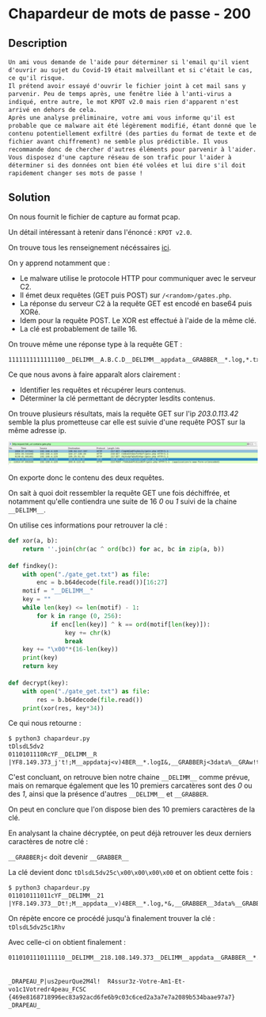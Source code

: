 # Chapardeur de mots de passe - 200

## Description

```
Un ami vous demande de l'aide pour déterminer si l'email qu'il vient d'ouvrir au sujet du Covid-19 était malveillant et si c'était le cas, ce qu'il risque.
Il prétend avoir essayé d'ouvrir le fichier joint à cet mail sans y parvenir. Peu de temps après, une fenêtre liée à l'anti-virus a indiqué, entre autre, le mot KPOT v2.0 mais rien d'apparent n'est arrivé en dehors de cela.
Après une analyse préliminaire, votre ami vous informe qu'il est probable que ce malware ait été légèrement modifié, étant donné que le contenu potentiellement exfiltré (des parties du format de texte et de fichier avant chiffrement) ne semble plus prédictible. Il vous recommande donc de chercher d'autres éléments pour parvenir à l'aider.
Vous disposez d'une capture réseau de son trafic pour l'aider à déterminer si des données ont bien été volées et lui dire s'il doit rapidement changer ses mots de passe !
```

## Solution

On nous fournit le fichier de capture au format pcap.

Un détail intéressant à retenir dans l'énoncé : `KPOT v2.0`.

On trouve tous les renseignement nécéssaires [ici](https://www.proofpoint.com/us/threat-insight/post/new-kpot-v20-stealer-brings-zero-persistence-and-memory-features-silently-steal).

On y apprend notamment que :

-   Le malware utilise le protocole HTTP pour communiquer avec le serveur C2.
-   Il émet deux requêtes (GET puis POST) sur `/<random>/gates.php`.
-   La réponse du serveur C2 à la requête GET est encodé en base64 puis XORé.
-   Idem pour la requête POST. Le XOR est effectué à l'aide de la même clé.
-   La clé est probablement de taille 16.

On trouve même une réponse type à la requête GET :

```
1111111111111100__DELIMM__A.B.C.D__DELIMM__appdata__GRABBER__*.log,*.txt,__GRABBER__%appdata%__GRABBER__0__GRABBER__1024__DELIMM__desktop_txt__GRABBER__*.txt,__GRABBER__%userprofile%\Desktop__GRABBER__0__GRABBER__150__DELIMM____DELIMM____DELIMM__
```

Ce que nous avons à faire apparaît alors clairement :

-   Identifier les requêtes et récupérer leurs contenus.
-   Déterminer la clé permettant de décrypter lesdits contenus.

On trouve plusieurs résultats, mais la requête GET sur l'ip _203.0.113.42_ semble la plus prometteuse car elle est suivie d'une requête POST sur la même adresse ip.

![chap](../../Images/chapardeur_1.PNG)

On exporte donc le contenu des deux requêtes.

On sait à quoi doit ressembler la requête GET une fois déchiffrée, et notamment qu'elle contiendra une suite de 16 _0_ ou _1_ suivi de la chaine `__DELIMM__`.

On utilise ces informations pour retrouver la clé :

```python
def xor(a, b):
    return ''.join(chr(ac ^ ord(bc)) for ac, bc in zip(a, b))

def findkey():
    with open("./gate_get.txt") as file:
        enc = b.b64decode(file.read())[16:27]
    motif = "__DELIMM__"
    key = ""
    while len(key) <= len(motif) - 1:
        for k in range (0, 256):
            if enc[len(key)] ^ k == ord(motif[len(key)]):
                key += chr(k)
                break
    key += "\x00"*(16-len(key))
    print(key)
    return key

def decrypt(key):
    with open("./gate_get.txt") as file:
        res = b.b64decode(file.read())
    print(xor(res, key*34))
```

Ce qui nous retourne :

```
$ python3 chapardeur.py
tDlsdL5dv2
0110101110RcYF__DELIMM__R       |YF8.149.373_j't!;M__appdataj<v)4BER__*.logI&,__GRABBERj<3data%__GRAw!t7)0__GRABBERj<bZB__DELIMM__QB9p_txt__GRAw!t7)*.txt,__GRt!s:)_%userprof\Tw42esktop__GRt!s:)_0__GRABBEg<nb7)DELIMM____q&}____DELIMMj<
```

C'est concluant, on retrouve bien notre chaine `__DELIMM__` comme prévue, mais on remarque également que les 10 premiers carcatères sont des _0_ ou des _1_, ainsi que la présence d'autres `__DELIMM__` et `__GRABBER`.

On peut en conclure que l'on dispose bien des 10 premiers caractères de la clé.

En analysant la chaine décryptée, on peut déjà retrouver les deux derniers caractères de notre clé :

`__GRABBERj<` doit devenir `__GRABBER__`

La clé devient donc `tDlsdL5dv25c\x00\x00\x00\x00` et on obtient cette fois :

```
$ python3 chapardeur.py
011010111011cYF__DELIMM__21     |YF8.149.373__Dt!;M__appdata__v)4BER__*.log,*&,__GRABBER__3data%__GRABBt7)0__GRABBER__bZB__DELIMM__deB9p_txt__GRABBt7)*.txt,__GRABs:)_%userprofilTw42esktop__GRABs:)_0__GRABBER_nb7)DELIMM____DE}____DELIMM__
```

On répète encore ce procédé jusqu'à finalement trouver la clé : `tDlsdL5dv25c1Rhv`

Avec celle-ci on obtient finalement :

```
0110101110111110__DELIMM__218.108.149.373__DELIMM__appdata__GRABBER__*.log,*.txt,__GRABBER__%appdata%__GRABBER__0__GRABBER__1024__DELIMM__desktop_txt__GRABBER__*.txt,__GRABBER__%userprofile%\Desktop__GRABBER__0__GRABBER__0__DELIMM____DELIMM____DELIMM__


_DRAPEAU_P|us2peurQue2M4l!  R4ssur3z-Votre-Am1-Et-vo1c1Votredr4peau_FCSC
{469e8168718996ec83a92acd6fe6b9c03c6ced2a3a7e7a2089b534baae97a7}
_DRAPEAU_
```
